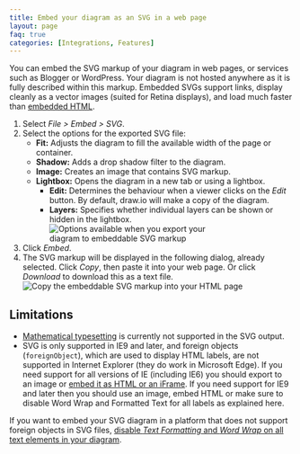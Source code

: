 ```yaml
---
title: Embed your diagram as an SVG in a web page
layout: page
faq: true
categories: [Integrations, Features]
---
```


You can embed the SVG markup of your diagram in web pages, or services such as Blogger or WordPress. Your diagram is not hosted anywhere as it is fully described within this markup. Embedded SVGs support links, display cleanly as a vector images (suited for Retina displays), and load much faster than [embedded HTML](/doc/faq/embed-html.html).

1. Select _File > Embed > SVG_.
2. Select the options for the exported SVG file:
   * **Fit:** Adjusts the diagram to fill the available width of the page or container.
   * **Shadow:** Adds a drop shadow filter to the diagram.
   * **Image:** Creates an image that contains SVG markup.
   * **Lightbox:** Opens the diagram in a new tab or using a lightbox.
      * **Edit:** Determines the behaviour when a viewer clicks on the _Edit_ button. By default, draw.io will make a copy of the diagram.
      * **Layers:** Specifies whether individual layers can be shown or hidden in the lightbox.
    <br /><img src="/assets/img/blog/embed-svg.png" style="width=100%;max-width:300px;height:auto;" alt="Options available when you export your diagram to embeddable SVG markup">
3. Click _Embed_.
4. The SVG markup will be displayed in the following dialog, already selected. Click _Copy_, then paste it into your web page. Or click _Download_ to download this as a text file.
<br /><img src="/assets/img/blog/embed-svg-copy.png" style="width=100%;max-width:450px;height:auto;" alt="Copy the embeddable SVG markup into your HTML page">

## Limitations

* [Mathematical typesetting](/blog/maths-in-diagrams.html) is currently not supported in the SVG output.
* SVG is only supported in IE9 and later, and foreign objects (``foreignObject``), which are used to display HTML labels, are not supported in Internet Explorer (they do work in Microsoft Edge). If you need support for all versions of IE (including IE6) you should export to an image or [embed it as HTML or an iFrame](/doc/faq/embed-html.html). If you need support for IE9 and later then you should use an image, embed HTML or make sure to disable Word Wrap and Formatted Text for all labels as explained here.

If you want to embed your SVG diagram in a platform that does not support foreign objects in SVG files, [disable _Text Formatting_ and _Word Wrap_ on all text elements in your diagram](/blog/diagrams-in-wordpress.html).